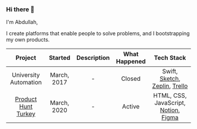 ### Hi there 👋

I'm Abdullah,

I create platforms that enable people to solve problems, and I bootstrapping my own products.

| Project  | Started  |  Description |  What Happened | Tech Stack |
|:-:|:-:|:-:|:-:|:-:|
|  University Automation    | March, 2017 |  -  | Closed  | Swift, <a href="https://www.sketch.com/" target="_blank">Sketch</a>, <a href="https://zeplin.io/" target="_blank">Zeplin</a>, <a href="https://trello.com/" target="_blank">Trello</a> |
|  <a href="https://github.com/ProductHuntTurkey/producthuntturkey" target="_blank">Product Hunt Turkey</a>    | March, 2020 |  -  | Active  | HTML, CSS, JavaScript, <a href="https://www.notion.so/" target="_blank">Notion</a>, <a href="https://www.figma.com/" target="_blank">Figma</a> |


<!--
**mrabdullahsahin/mrabdullahsahin** is a ✨ _special_ ✨ repository because its `README.md` (this file) appears on your GitHub profile.

Here are some ideas to get you started:

- 🔭 I’m currently working on ...
- 🌱 I’m currently learning ...
- 👯 I’m looking to collaborate on ...
- 🤔 I’m looking for help with ...
- 💬 Ask me about ...
- 📫 How to reach me: ...
- 😄 Pronouns: ...
- ⚡ Fun fact: ...
-->
